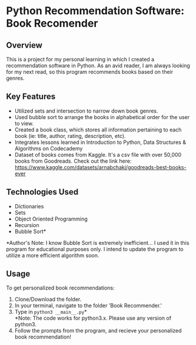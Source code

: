 # Python Recommendation Software: Book Recomender 

## Overview
This is a project for my personal learning in which I created a recommendation software in Python. As an avid reader, I am always looking for my next read, so this program recommends books based on their genres.

## Key Features
- Utilized sets and intersection to narrow down book genres.
- Used bubble sort to arrange the books in alphabetical order for the user to view.
- Created a book class, which stores all information pertaining to each book (ie: title, author, rating, description, etc).
- Integrates lessons learned in Introduction to Python, Data Structures & Algorithms on Codecademy
- Dataset of books comes from Kaggle. It's a csv file with over 50,000 books from Goodreads. Check out the link here: https://www.kaggle.com/datasets/arnabchaki/goodreads-best-books-ever

## Technologies Used
- Dictionaries
- Sets
- Object Oriented Programming
- Recursion
- Bubble Sort*

*Author's Note: I know Bubble Sort is extremely inefficient... I used it in this program for educational purposes only. I intend to update the program to utilize a more efficient algorithm soon.

## Usage
To get personalized book recommendations:
1. Clone/Download the folder.
2. In your terminal, navigate to the folder 'Book Recommender.'
3. Type in `python3 __main__.py`*  
*Note: The code works for python3.x. Please use any version of python3.
4. Follow the prompts from the program, and recieve your personalized book recommendation!
